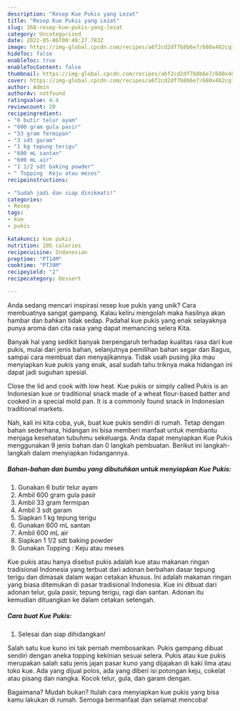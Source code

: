 ```yaml
---
description: "Resep Kue Pukis yang Lezat"
title: "Resep Kue Pukis yang Lezat"
slug: 368-resep-kue-pukis-yang-lezat
category: Uncategorized
date: 2022-05-06T00:49:27.783Z
image: https://img-global.cpcdn.com/recipes/a6f2cd2df7b8b6e7/680x482cq70/kue-pukis-foto-resep-utama.jpg
hideToc: false
enableToc: true
enableTocContent: false
thumbnail: https://img-global.cpcdn.com/recipes/a6f2cd2df7b8b6e7/680x482cq70/kue-pukis-foto-resep-utama.jpg
cover: https://img-global.cpcdn.com/recipes/a6f2cd2df7b8b6e7/680x482cq70/kue-pukis-foto-resep-utama.jpg
author: Admin
authorAv: notfound
ratingvalue: 4.4
reviewcount: 20
recipeingredient:
- "6 butir telur ayam"
- "600 gram gula pasir"
- "33 gram fermipan"
- "3 sdt garam"
- "1 kg tepung terigu"
- "600 mL santan"
- "600 mL air"
- "1 1/2 sdt baking powder"
- " Topping  Keju atau meses"
recipeinstructions:

- "Sudah jadi dan siap dinikmati!"
categories:
- Resep
tags:
- kue
- pukis

katakunci: kue pukis 
nutrition: 205 calories
recipecuisine: Indonesian
preptime: "PT14M"
cooktime: "PT39M"
recipeyield: "2"
recipecategory: Dessert

---
```





Anda sedang mencari inspirasi resep kue pukis yang unik? Cara membuatnya sangat gampang. Kalau keliru mengolah maka hasilnya akan hambar dan bahkan tidak sedap. Padahal kue pukis yang enak selayaknya punya aroma dan cita rasa yang dapat memancing selera Kita.





Banyak hal yang sedikit banyak berpengaruh terhadap kualitas rasa dari kue pukis, mulai dari jenis bahan, selanjutnya pemilihan bahan segar dan Bagus, sampai cara membuat dan menyajikannya. Tidak usah pusing jika mau menyiapkan kue pukis yang enak,      asal sudah tahu triknya maka hidangan ini dapat jadi suguhan spesial.














Close the lid and cook with low heat. Kue pukis or simply called Pukis is an Indonesian kue or traditional snack made of a wheat flour-based batter and cooked in a special mold pan. It is a commonly found snack in Indonesian traditional markets.






Nah, kali ini kita coba, yuk, buat kue pukis sendiri di rumah. Tetap dengan bahan sederhana, hidangan ini bisa memberi manfaat untuk membantu menjaga kesehatan tubuhmu sekeluarga. Anda dapat menyiapkan Kue Pukis menggunakan 9 jenis bahan dan 0 langkah pembuatan. Berikut ini langkah-langkah dalam menyiapkan hidangannya.

<!--inarticleads1-->

##### Bahan-bahan dan bumbu yang dibutuhkan untuk menyiapkan Kue Pukis:

1. Gunakan 6 butir telur ayam
1. Ambil 600 gram gula pasir
1. Ambil 33 gram fermipan
1. Ambil 3 sdt garam
1. Siapkan 1 kg tepung terigu
1. Gunakan 600 mL santan
1. Ambil 600 mL air
1. Siapkan 1 1/2 sdt baking powder
1. Gunakan  Topping : Keju atau meses


Kue pukis atau hanya disebut pukis adalah kue atau makanan ringan tradisional Indonesia yang terbuat dari adonan berbahan dasar tepung terigu dan dimasak dalam wajan cetakan khusus. Ini adalah makanan ringan yang biasa ditemukan di pasar tradisional Indonesia. Kue ini dibuat dari adonan telur, gula pasir, tepung terigu, ragi dan santan. Adonan itu kemudian dituangkan ke dalam cetakan setengah. 

<!--inarticleads2-->

##### Cara buat Kue Pukis:


1. Selesai dan siap dihidangkan!

Salah satu kue kuno ini tak pernah membosankan. Pukis gampang dibuat sendiri dengan aneka topping kekinian sesuai selera. Pukis atau kue pukis merupakan salah satu jenis jajan pasar kuno yang dijajakan di kaki lima atau toko kue. Ada yang dijual polos, ada yang diberi isi potongan keju, cokelat atau pisang dan nangka. Kocok telur, gula, dan garam dengan. 

Bagaimana? Mudah bukan? Itulah cara menyiapkan kue pukis yang bisa kamu lakukan di rumah. Semoga bermanfaat dan selamat mencoba!
